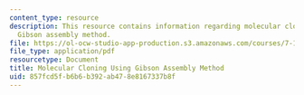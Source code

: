 ```yaml
---
content_type: resource
description: This resource contains information regarding molecular cloning using
  Gibson assembly method.
file: https://ol-ocw-studio-app-production.s3.amazonaws.com/courses/7-15-experimental-molecular-genetics-spring-2015/857fcd5fb6b6b392ab478e8167337b8f_MIT7_15S15_Molecular.pdf
file_type: application/pdf
resourcetype: Document
title: Molecular Cloning Using Gibson Assembly Method
uid: 857fcd5f-b6b6-b392-ab47-8e8167337b8f
---
```

